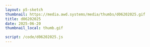 ```yaml
---
layout: p5-sketch
thumbnail: https://media.awd.systems/media/thumbs/d06202025.gif
title: d06202025
date: 2025-06-20
thumbnail_local: thumb.gif

script: /code/d06202025.js
---
```


